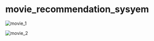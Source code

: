 # movie_recommendation_sysyem

![movie_1](https://github.com/user-attachments/assets/16e9a8c8-8e6b-4738-9e1c-88f4e8da8ea1)

![movie_2](https://github.com/user-attachments/assets/a7ed66a1-ea35-4c15-9456-db0e58d625e4)
